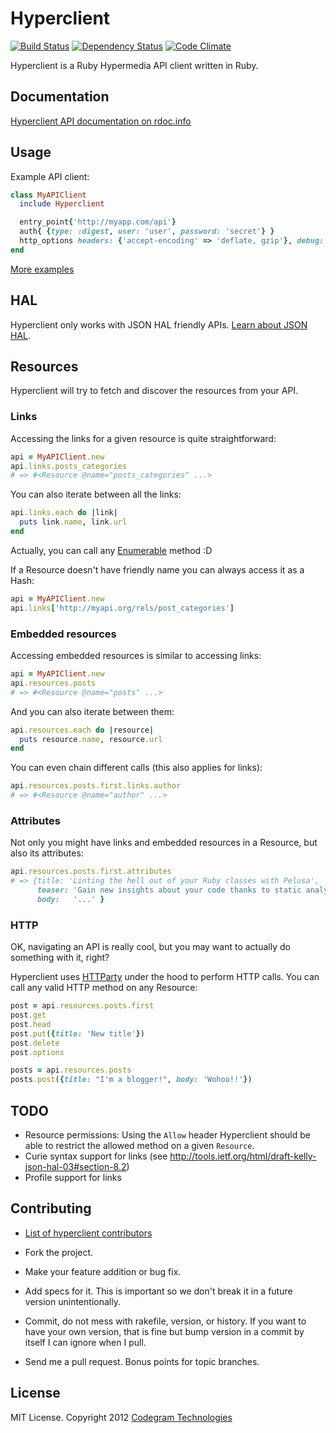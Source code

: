 # Hyperclient 
[![Build Status](https://secure.travis-ci.org/codegram/hyperclient.png)](http://travis-ci.org/codegram/hyperclient) 
[![Dependency Status](https://gemnasium.com/codegram/hyperclient.png)](http://gemnasium.com/codegram/hyperclient)
[![Code Climate](https://codeclimate.com/badge.png)](https://codeclimate.com/github/codegram/hyperclient)

Hyperclient is a Ruby Hypermedia API client written in Ruby.

## Documentation

[Hyperclient API documentation on rdoc.info][rdoc]

## Usage

Example API client:

````ruby
class MyAPIClient
  include Hyperclient

  entry_point{'http://myapp.com/api'}
  auth{ {type: :digest, user: 'user', password: 'secret'} }
  http_options headers: {'accept-encoding' => 'deflate, gzip'}, debug: true
end
````

[More examples][examples]

## HAL

Hyperclient only works with JSON HAL friendly APIs. [Learn about JSON HAL][hal].

## Resources

Hyperclient will try to fetch and discover the resources from your API. 

### Links

Accessing the links for a given resource is quite straightforward:

````ruby
api = MyAPIClient.new
api.links.posts_categories
# => #<Resource @name="posts_categories" ...>
````

You can also iterate between all the links:

````ruby
api.links.each do |link|
  puts link.name, link.url
end
````

Actually, you can call any [Enumerable][enumerable] method :D

If a Resource doesn't have friendly name you can always access it as a Hash:

````ruby
api = MyAPIClient.new
api.links['http://myapi.org/rels/post_categories']
````

### Embedded resources

Accessing embedded resources is similar to accessing links:

````ruby
api = MyAPIClient.new
api.resources.posts
# => #<Resource @name="posts" ...>
````

And you can also iterate between them:

````ruby
api.resources.each do |resource|
  puts resource.name, resource.url
end
````

You can even chain different calls (this also applies for links):

````ruby
api.resources.posts.first.links.author
# => #<Resource @name="author" ...>
````

### Attributes

Not only you might have links and embedded resources in a Resource, but also
its attributes:

````ruby
api.resources.posts.first.attributes
# => {title: 'Linting the hell out of your Ruby classes with Pelusa',
      teaser: 'Gain new insights about your code thanks to static analysis',
      body:   '...' }
````

### HTTP

OK, navigating an API is really cool, but you may want to actually do something
with it, right?

Hyperclient uses [HTTParty][httparty] under the hood to perform HTTP calls. You can
call any valid HTTP method on any Resource:

````ruby
post = api.resources.posts.first
post.get
post.head
post.put({title: 'New title'})
post.delete
post.options

posts = api.resources.posts
posts.post({title: "I'm a blogger!", body: 'Wohoo!!'})
````

## TODO

* Resource permissions: Using the `Allow` header Hyperclient should be able to
  restrict the allowed method on a given `Resource`.
* Curie syntax support for links (see http://tools.ietf.org/html/draft-kelly-json-hal-03#section-8.2)
* Profile support for links


## Contributing

* [List of hyperclient contributors][contributors]

* Fork the project.
* Make your feature addition or bug fix.
* Add specs for it. This is important so we don't break it in a future
  version unintentionally.
* Commit, do not mess with rakefile, version, or history.
  If you want to have your own version, that is fine but bump version
  in a commit by itself I can ignore when I pull.
* Send me a pull request. Bonus points for topic branches.

## License

MIT License. Copyright 2012 [Codegram Technologies][codegram]

[hal]: http://stateless.co/hal_specification.html
[contributors]: https://github.com/codegram/hyperclient/contributors
[codegram]: http://codegram.com
[documentup]: http://codegram.github.com/hyperclient
[httparty]: http://github.com/jnunemaker/httparty
[examples]: http://github.com/codegram/hyperclient/tree/master/examples
[enumerable]: http://ruby-doc.org/core-1.9.3/Enumerable.html
[rdoc]: http://rubydoc.org/github/codegram/hyperclient/master/frames